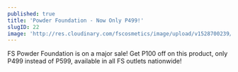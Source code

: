 ```yaml
---
published: true
title: 'Powder Foundation - Now Only P499!'
slugID: 22
image: 'http://res.cloudinary.com/fscosmetics/image/upload/v1528700239/pf499.jpg'
---
```


FS Powder Foundation is on a major sale! Get P100 off on this product, only P499 instead of P599, available in all FS outlets nationwide!
